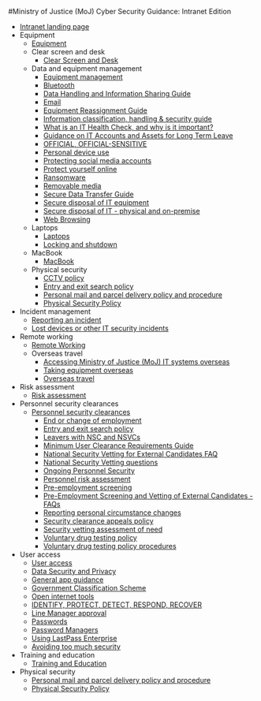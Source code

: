 #Ministry of Justice (MoJ) Cyber Security Guidance: Intranet Edition

* [Intranet landing page](intranet-landing-page.md)
* Equipment
    * [Equipment](equipment.md)
    * Clear screen and desk
        -   [Clear Screen and Desk](clear-screen-and-desk.md)
    * Data and equipment management
        -   [Equipment management](equipment-management.md)
        -   [Bluetooth](bluetooth.md)
        -   [Data Handling and Information Sharing Guide](data-handling-and-information-sharing-guide.md)
        -   [Email](email.md)
        -   [Equipment Reassignment Guide](equipment-reassignment-guide.md)
        -   [Information classification, handling & security guide](information-classification-handling-and-security-guide.md)
        -   [What is an IT Health Check, and why is it important?](ost/ithc.md)
        -   [Guidance on IT Accounts and Assets for Long Term Leave](long-term-leave.md)
        -   [OFFICIAL, OFFICIAL-SENSITIVE](official-official-sensitive.md)
        -   [Personal device use](personal-devices.md)
        -   [Protecting social media accounts](protecting-social-media-accounts.md)
        -   [Protect yourself online](protect-yourself-online.md)
        -   [Ransomware](ransomware.md)
        -   [Removable media](removable-media.md)
        -   [Secure Data Transfer Guide](secure-data-transfer-guide.md)
        -   [Secure disposal of IT equipment](secure-disposal-of-it-equipment.md)
        -   [Secure disposal of IT - physical and on-premise](secure-disposal-of-it-physical-and-on-premise.md)
        -   [Web Browsing](web-browsing.md)
    * Laptops
        -   [Laptops](laptops.md)
        -   [Locking and shutdown](locking-and-shutdown.md)
    * MacBook
        -   [MacBook](policies-for-macbook-users.md)
    * Physical security
        -   [CCTV policy](cctv-policy.md)
        -   [Entry and exit search policy](entry-and-exit-search-policy.md)
        -   [Personal mail and parcel delivery policy and procedure](personal-mail-and-parcel-delivery-policy-and-procedure.md)
        -   [Physical Security Policy](physical-security-policy.md)
* Incident management
    * [Reporting an incident](reporting-an-incident.md)
    * [Lost devices or other IT security incidents](lost-devices-incidents.md)
* Remote working
    * [Remote Working](remote-working.md)
    * Overseas travel
        -   [Accessing Ministry of Justice (MoJ) IT systems overseas](accessing-moj-it-systems-from-overseas.md)
        -   [Taking equipment overseas](general-advice-on-taking-equipment-overseas.md)
        -   [Overseas travel](overseas-travel.md)
* Risk assessment
    * [Risk assessment](risk-reviews.md)
* Personnel security clearances
    * [Personnel security clearances](personnel-security-clearances.md)
        -   [End or change of employment](end-or-change-of-employment.md)
        -   [Entry and exit search policy](entry-and-exit-search-policy.md)
        -   [Leavers with NSC and NSVCs](leavers-with-nsc-and-nscvs.md)
        -   [Minimum User Clearance Requirements Guide](minimum-user-clearance-requirements-guide.md)
        -   [National Security Vetting for External Candidates FAQ](national-security-vetting-for-external-candidates-faq.md)
        -   [National Security Vetting questions](national-security-vetting-questions.md)
        -   [Ongoing Personnel Security](ongoing-personnel-security.md)
        -   [Personnel risk assessment](personnel-risk-assessment.md)
        -   [Pre-employment screening](pre-employment-screening.md)
        -   [Pre-Employment Screening and Vetting of External Candidates - FAQs](pre-employment-screening-and-vetting-of-external-candidates-faqs.md)
        -   [Reporting personal circumstance changes](reporting-personal-circumstance-changes.md)
        -   [Security clearance appeals policy](security-clearance-appeals-policy.md)
        -   [Security vetting assessment of need](security-vetting-assessment-need.md)
        -   [Voluntary drug testing policy](voluntary-drug-testing-policy.md)
        -   [Voluntary drug testing policy procedures](voluntary-drug-testing-policy-procedures.md)
* User access
    * [User access](acceptable-use.md)
    * [Data Security and Privacy](data-security-and-privacy.md)
    * [General app guidance](general-user-video-and-messaging-apps-guidance.md)
    * [Government Classification Scheme](government-classification-scheme.md)
    * [Open internet tools](guidance-for-using-open-internet-tools.md)
    * [IDENTIFY, PROTECT, DETECT, RESPOND, RECOVER](identify-protect-detect-respond-recover.md)
    * [Line Manager approval](line-manager-approval.md)
    * [Passwords](passwords.md)
    * [Password Managers](password-managers.md)
    * [Using LastPass Enterprise](using-lastpass.md)
    * [Avoiding too much security](setecastronomy.md)
* Training and education
    * [Training and Education](training-and-education.md)
* Physical security
    * [Personal mail and parcel delivery policy and procedure](personal-mail-and-parcel-delivery-policy-and-procedure.md)
    * [Physical Security Policy](physical-security-policy.md)

